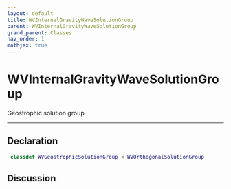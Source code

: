 ```yaml
---
layout: default
title: WVInternalGravityWaveSolutionGroup
parent: WVInternalGravityWaveSolutionGroup
grand_parent: Classes
nav_order: 1
mathjax: true
---
```


#  WVInternalGravityWaveSolutionGroup

Geostrophic solution group


---

## Declaration
```matlab
 classdef WVGeostrophicSolutionGroup < WVOrthogonalSolutionGroup
```
## Discussion

  
